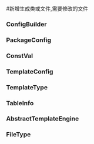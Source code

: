#新增生成类或文件,需要修改的文件

### ConfigBuilder
### PackageConfig
### ConstVal
### TemplateConfig
### TemplateType
### TableInfo
### AbstractTemplateEngine
### FileType
